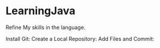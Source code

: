 # LearningJava
Refine My skills in the language.

 Install Git:
Create a Local Repository:
Add Files and Commit:
